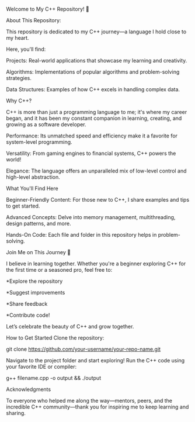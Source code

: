 Welcome to My C++ Repository! 🌟



About This Repository:

This repository is dedicated to my C++ journey—a language I hold close to my heart. 


Here, you'll find:

Projects: Real-world applications that showcase my learning and creativity.

Algorithms: Implementations of popular algorithms and problem-solving strategies.

Data Structures: Examples of how C++ excels in handling complex data.


Why C++?

C++ is more than just a programming language to me; it's where my career began, and it has been my constant companion in learning, creating, and growing as a software developer.


Performance: Its unmatched speed and efficiency make it a favorite for system-level programming.

Versatility: From gaming engines to financial systems, C++ powers the world!

Elegance: The language offers an unparalleled mix of low-level control and high-level abstraction.

What You'll Find Here


Beginner-Friendly Content: For those new to C++, I share examples and tips to get started.

Advanced Concepts: Delve into memory management, multithreading, design patterns, and more.

Hands-On Code: Each file and folder in this repository helps in problem-solving.


Join Me on This Journey 🚀

I believe in learning together. Whether you're a beginner exploring C++ for the first time or a seasoned pro, feel free to:

*Explore the repository

*Suggest improvements

*Share feedback

*Contribute code!

Let’s celebrate the beauty of C++ and grow together.

How to Get Started
Clone the repository:

git clone https://github.com/your-username/your-repo-name.git

Navigate to the project folder and start exploring!
Run the C++ code using your favorite IDE or compiler:

g++ filename.cpp -o output && ./output


Acknowledgments

To everyone who helped me along the way—mentors, peers, and the incredible C++ community—thank you for inspiring me to keep learning and sharing.
